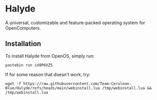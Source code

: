 # Halyde
A universal, customizable and feature-packed operating system for OpenComputers.

## Installation
To install Halyde from OpenOS, simply run:

`pastebin run iV8P6VZ5`

If for some reason that doesn't work, try:

`wget -f https://raw.githubusercontent.com/Team-Cerulean-Blue/Halyde/refs/heads/main/webinstall.lua /tmp/webinstall.lua && /tmp/webinstall.lua`
